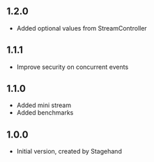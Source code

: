 ## 1.2.0
- Added optional values from StreamController
  
## 1.1.1
- Improve security on concurrent events
  
## 1.1.0
- Added mini stream
- Added benchmarks

## 1.0.0

- Initial version, created by Stagehand

